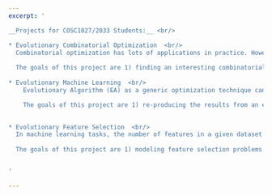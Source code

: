 ```yaml
---
excerpt: '

__Projects for COSC1027/2033 Students:__ <br/>

* Evolutionary Combinatorial Optimization  <br/>
  Combinatorial optimization has lots of applications in practice. However, applying Evolutionary Algorithms (EAs) to effectively solve combinatorial problems is not straight-forwad. Typically, specific representation, crossover and mutation operators are required in order to generate feasible solutions. The specifically-designed operators are usually of vital importance to the success of EAs when used to solve a given problem.  <br/>
  
  The goals of this project are 1) finding an interesting combinatorial optimization problem to work on, e.g., maximum clique problem, graph colouring etc; 2) designing specific genetic operators for solving the problem; 3) evaluating the proposed algorithm using numerical simulations; 4) comparing the proposed algorithm against the state-of-the-arts (e.g., EAs, heuristics and exact methods). 
  
* Evolutionary Machine Learning  <br/>
    Evolutionary Algorithm (EA) as a generic optimization technique can be used to train a machine learning model. For example, in a recent published [paper](http://yuansuny.github.io/files/Rpaper_OEC.pdf), a number of EAs have been used to train an optimal-margin classifier, and EAs are found to be superior than traditional methods in terms of classification accuracy, although they can be 20 times slower. <br/>

    The goals of this project are 1) re-producing the results from an existing paper; 2) identifying the limitation of existing work and addressing the limitation 3) extending the existing work by considering more EAs and/or more machine learning models; and 4) designing problem-specific operators (i.e., crossover, mutation and selection etc.) for a given training task. 
  

* Evolutionary Feature Selection  <br/>
  In machine learning tasks, the number of features in a given dataset can be very large, e.g, gene expression data. However, most of these features are irrelevent and redundent, which significantly slow down the training process and degrade the training accuracy. A logical way to deal with this issue is by dimensionality reduction, i.e., selecting a subset of features for training and testing. This feature selection problem can be easily modeled as an unconstraint optimization problems with binary variables, which is ideal for evolutionary algorithms (EAs) to solve. <br/>
  
  The goals of this project are 1) modeling feature selection problems as a binary optimization problems; 2) selecting an EA and adapting it for the feature selection tasks; 3) evaluating the proposed feature selection model using multiple benchmark datasets and classifiers; and 4) comparing the proposed method against the state-of-the-arts.  


'

---
```

